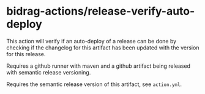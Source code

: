 # bidrag-actions/release-verify-auto-deploy

This action will verify if an auto-deploy of a release can be done by
checking if the changelog for this artifact has been updated with the
version for this release.

Requires a github runner with maven and a github artifact being released
with semantic release versioning.

Requires the semantic release version of this artifact, see `action.yml`.
